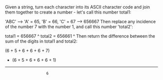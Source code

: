 Given a string, turn each character into its ASCII character code and join them together to create a number - let's call this number total1:

'ABC' --> 'A' = 65, 'B' = 66, 'C' = 67 --> 656667
Then replace any incidence of the number 7 with the number 1, and call this number 'total2':

total1 = 656667
              ^
total2 = 656661
              ^
Then return the difference between the sum of the digits in total1 and total2:

  (6 + 5 + 6 + 6 + 6 + 7)
- (6 + 5 + 6 + 6 + 6 + 1)
-------------------------
                       6
